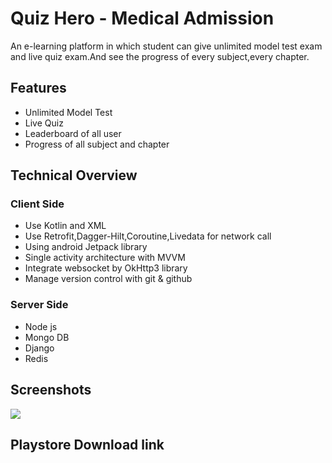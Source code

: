 
# Quiz Hero - Medical Admission

An e-learning platform in which student can give unlimited model test exam and live quiz exam.And see the progress of every subject,every chapter.


## Features

- Unlimited Model Test
- Live Quiz
- Leaderboard of all user
- Progress of all subject and chapter


## Technical Overview

### Client Side
- Use Kotlin and XML
- Use Retrofit,Dagger-Hilt,Coroutine,Livedata for network call
- Using android Jetpack library
- Single activity  architecture with MVVM
- Integrate websocket by OkHttp3 library 
- Manage version control with git & github

### Server Side
- Node js
- Mongo DB
- Django
- Redis

## Screenshots
![](https://user-images.githubusercontent.com/53580076/221098142-4e6ce751-d53a-41ba-87b9-b718310616a7.png)


## Playstore Download link
